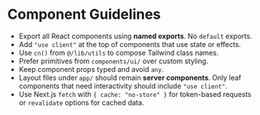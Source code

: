 # Component Guidelines

- Export all React components using **named exports**. No `default` exports.
- Add `"use client"` at the top of components that use state or effects.
- Use `cn()` from `@/lib/utils` to compose Tailwind class names.
- Prefer primitives from `components/ui/` over custom styling.
- Keep component props typed and avoid `any`.
- Layout files under `app/` should remain **server components**. Only leaf components that need interactivity should include `"use client"`.
- Use Next.js `fetch` with `{ cache: "no-store" }` for token-based requests or `revalidate` options for cached data.
